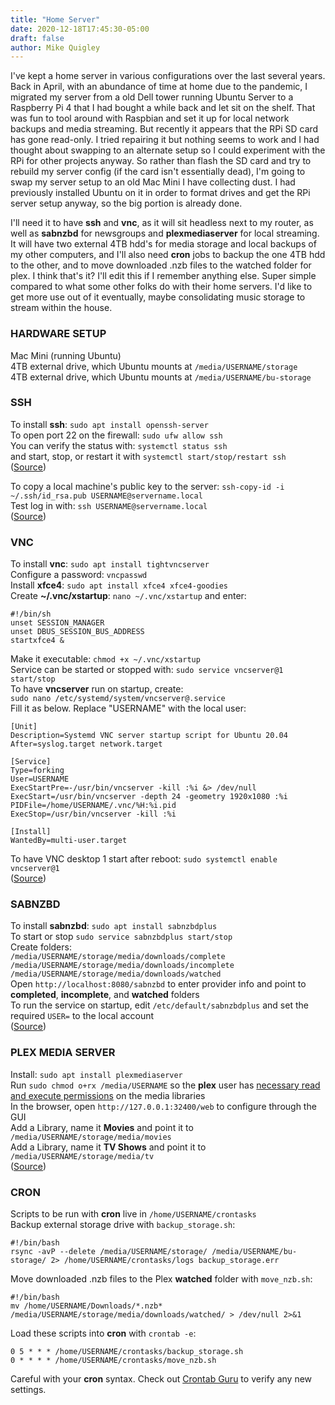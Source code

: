 ```yaml
---
title: "Home Server"
date: 2020-12-18T17:45:30-05:00
draft: false
author: Mike Quigley
---
```


I've kept a home server in various configurations over the last several years. Back in April, with an abundance of time at home due to the pandemic, I migrated my server from a old Dell tower running Ubuntu Server to a Raspberry Pi 4 that I had bought a while back and let sit on the shelf. That was fun to tool around with Raspbian and set it up for local network backups and media streaming. But recently it appears that the RPi SD card has gone read-only. I tried repairing it but nothing seems to work and I had thought about swapping to an alternate setup so I could experiment with the RPi for other projects anyway. So rather than flash the SD card and try to rebuild my server config (if the card isn't essentially dead), I'm going to swap my server setup to an old Mac Mini I have collecting dust. I had previously installed Ubuntu on it in order to format drives and get the RPi server setup anyway, so the big portion is already done. 

I'll need it to have **ssh** and **vnc**, as it will sit headless next to my router, as well as **sabnzbd** for newsgroups and **plexmediaserver** for local streaming. It will have two external 4TB hdd's for media storage and local backups of my other computers, and I'll also need **cron** jobs to backup the one 4TB hdd to the other, and to move downloaded .nzb files to the watched folder for plex. I think that's it? I'll edit this if I remember anything else. Super simple compared to what some other folks do with their home servers. I'd like to get more use out of it eventually, maybe consolidating music storage to stream within the house.

### HARDWARE SETUP
Mac Mini (running Ubuntu)  
4TB external drive, which Ubuntu mounts at `/media/USERNAME/storage`  
4TB external drive, which Ubuntu mounts at `/media/USERNAME/bu-storage`  

### SSH
To install **ssh**: `sudo apt install openssh-server`  
To open port 22 on the firewall: `sudo ufw allow ssh`  
You can verify the status with: `systemctl status ssh`  
and start, stop, or restart it with `systemctl start/stop/restart ssh`  
([Source](https://linuxconfig.org/ubuntu-20-04-ssh-server))

To copy a local machine's public key to the server: `ssh-copy-id -i ~/.ssh/id_rsa.pub USERNAME@servername.local`  
Test log in with: `ssh USERNAME@servername.local`  
([Source](https://linuxconfig.org/how-to-generate-and-manage-ssh-keys-on-linux))

### VNC
To install **vnc**: `sudo apt install tightvncserver`  
Configure a password: `vncpasswd`  
Install **xfce4**: `sudo apt install xfce4 xfce4-goodies`  
Create **~/.vnc/xstartup**: `nano ~/.vnc/xstartup` and enter:
```
#!/bin/sh
unset SESSION_MANAGER
unset DBUS_SESSION_BUS_ADDRESS
startxfce4 &
```
Make it executable: `chmod +x ~/.vnc/xstartup`  
Service can be started or stopped with: `sudo service vncserver@1 start/stop`  
To have **vncserver** run on startup, create:  
`sudo nano /etc/systemd/system/vncserver@.service`  
Fill it as below. Replace "USERNAME" with the local user:
```
[Unit]
Description=Systemd VNC server startup script for Ubuntu 20.04
After=syslog.target network.target

[Service]
Type=forking
User=USERNAME
ExecStartPre=-/usr/bin/vncserver -kill :%i &> /dev/null
ExecStart=/usr/bin/vncserver -depth 24 -geometry 1920x1080 :%i
PIDFile=/home/USERNAME/.vnc/%H:%i.pid
ExecStop=/usr/bin/vncserver -kill :%i

[Install]
WantedBy=multi-user.target
```
To have VNC desktop 1 start after reboot: `sudo systemctl enable vncserver@1`  
([Source](https://linuxconfig.org/vnc-server-on-ubuntu-20-04-focal-fossa-linux))

### SABNZBD
To install **sabnzbd**: `sudo apt install sabnzbdplus`  
To start or stop `sudo service sabnzbdplus start/stop`  
Create folders:  
`/media/USERNAME/storage/media/downloads/complete`  
`/media/USERNAME/storage/media/downloads/incomplete`  
`/media/USERNAME/storage/media/downloads/watched`  
Open `http://localhost:8080/sabnzbd` to enter provider info and point to **completed**, **incomplete**, and **watched** folders  
To run the service on startup, edit `/etc/default/sabnzbdplus` and set the required `USER=` to
the local account  
([Source](https://sabnzbd.org/wiki/installation/install-ubuntu-repo))  

### PLEX MEDIA SERVER

Install: `sudo apt install plexmediaserver`  
Run `sudo chmod o+rx /media/USERNAME` so the **plex** user has [necessary read and execute permissions](https://support.plex.tv/articles/201543057-why-is-some-of-my-content-not-found/) on the media libraries  
In the browser, open `http://127.0.0.1:32400/web` to configure through the GUI  
Add a Library, name it **Movies** and point it to `/media/USERNAME/storage/media/movies`  
Add a Library, name it **TV Shows** and point it to `/media/USERNAME/storage/media/tv`  
([Source](https://support.plex.tv/articles/200288586-installation/))  

### CRON

Scripts to be run with **cron** live in `/home/USERNAME/crontasks`   
Backup external storage drive with `backup_storage.sh`:  
```
#!/bin/bash  
rsync -avP --delete /media/USERNAME/storage/ /media/USERNAME/bu-storage/ 2> /home/USERNAME/crontasks/logs backup_storage.err
```
Move downloaded .nzb files to the Plex **watched** folder with `move_nzb.sh`:  
```
#!/bin/bash
mv /home/USERNAME/Downloads/*.nzb* /media/USERNAME/storage/media/downloads/watched/ > /dev/null 2>&1
```
Load these scripts into **cron** with `crontab -e`:  
```
0 5 * * * /home/USERNAME/crontasks/backup_storage.sh  
0 * * * * /home/USERNAME/crontasks/move_nzb.sh
```  
Careful with your **cron** syntax. Check out [Crontab Guru](https://crontab.guru/) to verify any new settings.